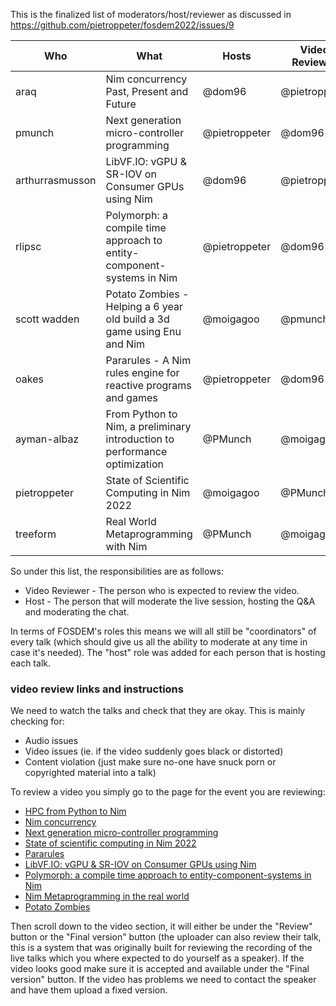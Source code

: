 This is the finalized list of moderators/host/reviewer as discussed in https://github.com/pietroppeter/fosdem2022/issues/9

| Who | What | Hosts | Video Reviewer 
|-----|------|----------|----------|
| araq | Nim concurrency Past, Present and Future | @dom96 | @pietroppeter  |
| pmunch | Next generation micro-controller programming | @pietroppeter | @dom96 |
| arthurrasmusson | LibVF.IO: vGPU & SR-IOV on Consumer GPUs using Nim | @dom96 | @pietroppeter  |
| rlipsc | Polymorph: a compile time approach to entity-component-systems in Nim | @pietroppeter | @dom96 |
| scott wadden | Potato Zombies - Helping a 6 year old build a 3d game using Enu and Nim | @moigagoo | @pmunch |
| oakes | Pararules - A Nim rules engine for reactive programs and games | @pietroppeter | @dom96 |
| ayman-albaz | From Python to Nim, a preliminary introduction to performance optimization | @PMunch | @moigagoo |
| pietroppeter | State of Scientific Computing in Nim 2022 | @moigagoo | @PMunch |
| treeform | Real World Metaprogramming with Nim  | @PMunch  | @moigagoo |

So under this list, the responsibilities are as follows:

* Video Reviewer - The person who is expected to review the video.
* Host - The person that will moderate the live session, hosting the Q&A and moderating the chat.

In terms of FOSDEM's roles this means we will all still be "coordinators" of every talk (which should give us all the ability to moderate at any time in case it's needed).
The "host" role was added for each person that is hosting each talk.

### video review links and instructions

We need to watch the talks and check that they are okay. This is mainly checking for:
- Audio issues
- Video issues (ie. if the video suddenly goes black or distorted)
- Content violation (just make sure no-one have snuck porn or copyrighted material into a talk)

To review a video you simply go to the page for the event you are reviewing:
- [HPC from Python to Nim](https://penta.fosdem.org/submission/FOSDEM22/event/12770)
- [Nim concurrency](https://penta.fosdem.org/submission/FOSDEM22/event/12796)
- [Next generation micro-controller programming](https://penta.fosdem.org/submission/FOSDEM22/event/12844)
- [State of scientific computing in Nim 2022](https://penta.fosdem.org/submission/FOSDEM22/event/12845)
- [Pararules](https://penta.fosdem.org/submission/FOSDEM22/event/12840)
- [LibVF.IO: vGPU & SR-IOV on Consumer GPUs using Nim](https://penta.fosdem.org/submission/FOSDEM22/event/12538)
- [Polymorph: a compile time approach to entity-component-systems in Nim](https://penta.fosdem.org/submission/FOSDEM22/event/12839)
- [Nim Metaprogramming in the real world](https://penta.fosdem.org/submission/FOSDEM22/event/12500)
- [Potato Zombies](https://penta.fosdem.org/submission/FOSDEM22/event/12849)

Then scroll down to the video section, it will either be under the "Review" button or the "Final version" button (the uploader can also review their talk, this is a system that was originally built for reviewing the recording of the live talks which you where expected to do yourself as a speaker). If the video looks good make sure it is accepted and available under the "Final version" button. If the video has problems we need to contact the speaker and have them upload a fixed version.
